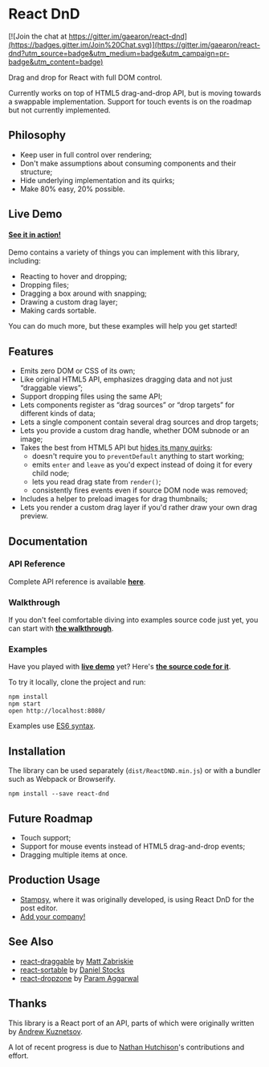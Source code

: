 React DnD
=========

[![Join the chat at https://gitter.im/gaearon/react-dnd](https://badges.gitter.im/Join%20Chat.svg)](https://gitter.im/gaearon/react-dnd?utm_source=badge&utm_medium=badge&utm_campaign=pr-badge&utm_content=badge)

Drag and drop for React with full DOM control. 

Currently works on top of HTML5 drag-and-drop API, but is moving towards a swappable implementation. Support for touch events is on the roadmap but not currently implemented.

## Philosophy

* Keep user in full control over rendering;
* Don't make assumptions about consuming components and their structure;
* Hide underlying implementation and its quirks;
* Make 80% easy, 20% possible.

## Live Demo

#### [See it in action!](http://gaearon.github.io/react-dnd/)

Demo contains a variety of things you can implement with this library, including:

* Reacting to hover and dropping;
* Dropping files;
* Dragging a box around with snapping;
* Drawing a custom drag layer;
* Making cards sortable.

You can do much more, but these examples will help you get started!

## Features

* Emits zero DOM or CSS of its own;
* Like original HTML5 API, emphasizes dragging data and not just “draggable views”;
* Support dropping files using the same API;
* Lets components register as “drag sources” or “drop targets” for different kinds of data;
* Lets a single component contain several drag sources and drop targets;
* Lets you provide a custom drag handle, whether DOM subnode or an image;
* Takes the best from HTML5 API but [hides its many quirks](http://www.quirksmode.org/blog/archives/2009/09/the_html5_drag.html):
  - doesn't require you to `preventDefault` anything to start working;
  - emits `enter` and `leave` as you'd expect instead of doing it for every child node;
  - lets you read drag state from `render()`;
  - consistently fires events even if source DOM node was removed;
* Includes a helper to preload images for drag thumbnails;
* Lets you render a custom drag layer if you'd rather draw your own drag preview.

## Documentation

### API Reference

Complete API reference is available **[here](https://github.com/gaearon/react-dnd/tree/master/docs/API.md)**.

### Walkthrough

If you don't feel comfortable diving into examples source code just yet, you can start with **[the walkthrough](https://github.com/gaearon/react-dnd/tree/master/docs/Walkthrough.md)**.

### Examples

Have you played with **[live demo](http://gaearon.github.io/react-dnd/)** yet? Here's **[the source code for it](https://github.com/gaearon/react-dnd/tree/master/examples)**.

To try it locally, clone the project and run:

```
npm install
npm start
open http://localhost:8080/
```

Examples use [ES6 syntax](https://babeljs.io/docs/learn-es6/).

## Installation

The library can be used separately (`dist/ReactDND.min.js`) or with a bundler such as Webpack or Browserify.

```
npm install --save react-dnd
```

## Future Roadmap

* Touch support;
* Support for mouse events instead of HTML5 drag-and-drop events;
* Dragging multiple items at once.

## Production Usage

* [Stampsy](http://stampsy.com), where it was originally developed, is using React DnD for the post editor.
* [Add your company!](https://github.com/gaearon/react-dnd/edit/master/README.md)

## See Also

* [react-draggable](https://github.com/mzabriskie/react-draggable) by [Matt Zabriskie](https://github.com/mzabriskie)
* [react-sortable](https://github.com/danielstocks/react-sortable) by [Daniel Stocks](https://github.com/danielstocks)
* [react-dropzone](https://github.com/paramaggarwal/react-dropzone) by [Param Aggarwal](https://github.com/paramaggarwal)

## Thanks

This library is a React port of an API, parts of which were originally written by [Andrew Kuznetsov](http://github.com/cavinsmith/).

A lot of recent progress is due to [Nathan Hutchison](https://github.com/nelix)'s contributions and effort.
